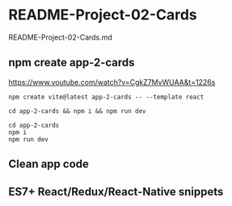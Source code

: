 # README-Project-02-Cards

README-Project-02-Cards.md

## npm create app-2-cards

https://www.youtube.com/watch?v=CgkZ7MvWUAA&t=1226s

```
npm create vite@latest app-2-cards -- --template react

cd app-2-cards && npm i && npm run dev

cd app-2-cards 
npm i
npm run dev
```
## Clean app code

## ES7+ React/Redux/React-Native snippets


